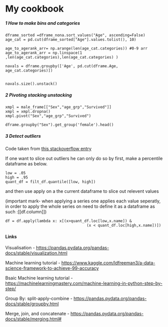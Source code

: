 
# My cookbook
##### 1 How to make bins and categories


```
dframe_sorted =dframe_nona.sort_values("Age", ascending=False)
age_cat = pd.cut(dframe_sorted["Age"].values.tolist(), 10)

age_to_agerank_arr= np.arange(len(age_cat.categories)) #0-9 arr
age_to_agerank_arr = np.linspace(1 ,len(age_cat.categories),len(age_cat.categories) )

navals = dframe.groupby(['Age', pd.cut(dframe.Age, age_cat.categories)])


navals.size().unstack()
```

##### 2 Pivoting stacking unstacking
```
xmpl = male_frame[["Sex","age_grp","Survived"]]
xmpl = xmpl.dropna()
xmpl.pivot("Sex","age_grp","Survived")

dframe.groupby("Sex").get_group('female').head()
```


##### 3 Detect outliers
Code taken from [this stackoverflow entry](https://stackoverflow.com/questions/35827863/remove-outliers-in-pandas-dataframe-using-percentiles/35828995)

If one want to slice out outliers he can only do so by first, make a percentile dataframe as below.

```
low = .05
high = .95
quant_df = filt_df.quantile([low, high])
```

and then use apply on a the current dataframe to slice out relevent values

(important mark- when applying a series one applies each value seperatly, in order to apply the whole series on need to define it as a dataframe as such :[[df.column]])
```
df = df.apply(lambda x: x[(x>quant_df.loc[low,x.name]) &
                                    (x < quant_df.loc[high,x.name])])
```


#### Links
Visualisation - https://pandas.pydata.org/pandas-docs/stable/visualization.html

Machine learning tutorial - https://www.kaggle.com/ldfreeman3/a-data-science-framework-to-achieve-99-accuracy

Bsaic Machine learning tutorial - https://machinelearningmastery.com/machine-learning-in-python-step-by-step/

Group By: split-apply-combine - https://pandas.pydata.org/pandas-docs/stable/groupby.html

Merge, join, and concatenate - https://pandas.pydata.org/pandas-docs/stable/merging.html#
